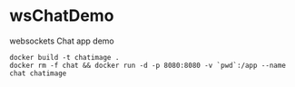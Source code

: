 # wsChatDemo
websockets Chat app demo

```
docker build -t chatimage .
docker rm -f chat && docker run -d -p 8080:8080 -v `pwd`:/app --name chat chatimage
```